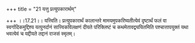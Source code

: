+++
title = "21 यत्तु प्रत्युपकारार्थम्"

+++
।।17.21।। यत्त्विति। प्रत्युपकारार्थं कालान्तरे मामयमुपकरिष्यतीत्येवं
दृष्टार्थं फलं वा स्वर्गादिकमुद्दिश्य यत्पुनर्दानं सात्त्विकविलक्षणं
दीयते परिक्लिष्टं च कथमेतावद्व्ययितमिति पश्चात्तापयुक्तं यथा भवत्येवं च
यद्दीयते तद्दानं राजसं स्मृतम्।
